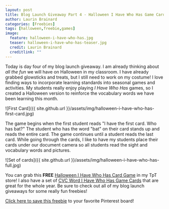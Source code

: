 ```yaml
---
layout: post
title: Blog Launch Giveaway Part 4 - Halloween I Have Who Has Game Cards
author: Laurin Brainard
categories: [Freebies]
tags: [halloween,freebie,games]
image:
  feature: halloween-i-have-who-has.jpg
  teaser: halloween-i-have-who-has-teaser.jpg
  credit: Laurin Brainard
  creditlink: ""
---
```

Today is day four of my blog launch giveaway. I am already thinking about _all the fun_ we will have on Halloween in my classroom. I have already grabbed glowsticks and treats, but I still need to work on my costume! I love finding ways to incorporate learning standards into seasonal games and activities. My students really enjoy playing *I Have Who Has* games, so I created a Halloween version to reinforce the vocabulary words we have been learning this month. 

![First Card]({{ site.github.url }}/assets/img/halloween-i-have-who-has-first-card.jpg)

The game begins when the first student reads "I have the first card. Who has bat?" The student who has the word "bat" on their card stands up and reads the entire card. The game continues until a student reads the last card. While going through the cards, I like to have my students place their cards under our document camera so all students read the sight and vocabulary words and pictures. 

![Set of cards]({{ site.github.url }}/assets/img/halloween-i-have-who-has-full.jpg)

You can grab this **FREE** [Halloween I Have Who Has Card Game](http://bit.ly/2kRNZAx) in my TpT store! I also have a set of [CVC Word I Have Who Has Game Cards](http://bit.ly/2zqX0DC) that are great for the whole year. Be sure to check out all of my blog launch giveaways for some really fun freebies!

[Click here to save this freebie](https://pin.it/YJvE3vY) to your favorite Pinterest board!